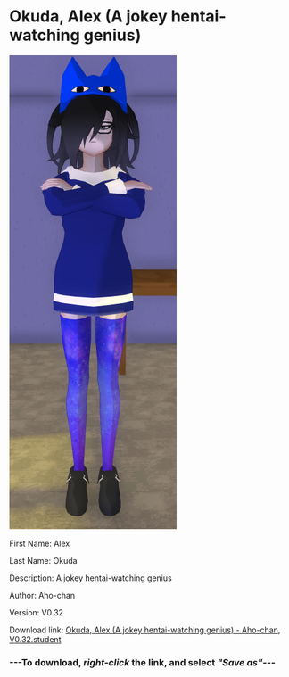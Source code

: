# Okuda, Alex (A jokey hentai-watching genius)

<img src = "https://raw.githubusercontent.com/Arbiter1223/Daigaku-Gurashi-Custom-Students/master/Students/Files/Okuda%2C%20Alex%20(A%20jokey%20hentai-watching%20genius).png">

First Name: Alex

Last Name: Okuda

Description: A jokey hentai-watching genius

Author: Aho-chan

Version: V0.32

Download link: <a href="https://raw.githubusercontent.com/Arbiter1223/Daigaku-Gurashi-Custom-Students/master/Students/Files/Okuda%2C%20Alex%20(A%20jokey%20hentai-watching%20genius)%20-%20Aho-chan%2C%20V0.32.student">Okuda, Alex (A jokey hentai-watching genius) - Aho-chan, V0.32.student</a>

### ---**To download, _right-click_ the link, and select _"Save as"_**---
